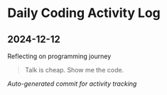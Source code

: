 # Daily Coding Activity Log

## 2024-12-12

Reflecting on programming journey

> Talk is cheap. Show me the code.

*Auto-generated commit for activity tracking*
